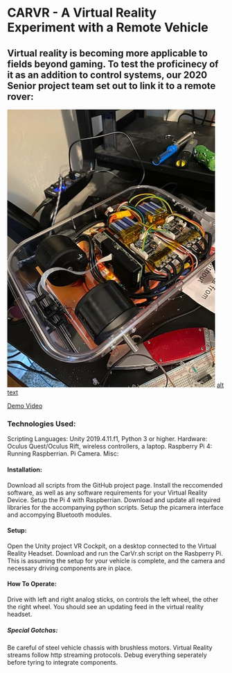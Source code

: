 # CARVR - A Virtual Reality Experiment with a Remote Vehicle

## Virtual reality is becoming more applicable to fields beyond gaming. To test the proficinecy of it as an addition to control systems, our 2020 Senior project team set out to link it to a remote rover:


![alt text](https://github.com/jen10web/CarVr/blob/master/628123290.jpg) [alt text](https://github.com/jen10web/CarVr/blob/master/IMG952845.jpg)


[Demo Video](https://www.youtube.com/watch?v=XLQnoL_HQWo&feature=youtu.be)

### Technologies Used:
Scripting Languages: Unity 2019.4.11.f1, Python 3 or higher. 
Hardware: Oculus Quest/Oculus Rift, wireless controllers, a laptop.
  Raspberry Pi 4: Running Raspberrian. Pi Camera. 
  Misc: 


#### Installation: 
Download all scripts from the GitHub project page. Install the reccomended software, as well as any software requirements for your Virtual Reality Device. Setup the Pi 4 with Raspberrian. Download and update all required libraries for the accompanying python scripts. Setup the picamera interface and accompying Bluetooth modules. 


#### Setup: 
Open the Unity project VR Cockpit, on a desktop connected to the Virtual Reality Headset. Download and run the CarVr.sh script on the Rasbperry Pi. This is assuming the setup for your vehicle is complete, and the camera and necessary driving components are in place. 


#### How To Operate: 
Drive with left and right analog sticks, on controls the left wheel, the other the right wheel. You should see an updating feed in the virtual reality headset.

##### Special Gotchas:
  Be careful of steel vehicle chassis with brushless motors. Virtual Reality streams follow http streaming protocols. Debug everything seperately before tyring to integrate components. 
